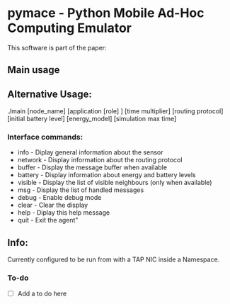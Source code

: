 # pymace - Python Mobile Ad-Hoc Computing Emulator
This software is part of the paper:

## Main usage

















## Alternative Usage:

./main [node_name] [application [role] ] [time multiplier] [routing protocol] [initial battery level] [energy_model] [simulation max time]

### Interface commands: 

* info      - Diplay general information about the sensor
* network   - Display information about the routing protocol
* buffer    - Display the message buffer when available
* battery   - Display information about energy and battery levels
* visible   - Display the list of visible neighbours (only when available)
* msg       - Display the list of handled messages
* debug     - Enable debug mode
* clear     - Clear the display
* help      - Diplay this help message
* quit      - Exit the agent"

## Info:

Currently configured to be run from with a TAP NIC inside a Namespace.

### To-do

- [ ] Add a to do here
